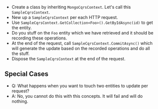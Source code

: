  - Create a class by inheriting `MongoCqrsContext`. Let's call this `SampleCqrsContext`.
 - New up a `SampleCqrsContext` per each HTTP request.
 - Use `SampleCqrsContext.GetCollection<Foo>().GetByIdAsync(id)` to get the entity.
 - Do you stuff on the `Foo` entity which we have retrieved and it should be recording these operations.
 - At the end of the request, call `SampleCqrsContext.CommitAsync()` which will generate the update based on the recorded operations and do all the stuff.
 - Dispose the `SampleCqrsContext` at the end of the request.
 
## Special Cases
 
  - Q: What happens when you want to touch two entities to update per request?
  - A: No, you cannot do this with this concepts. It will fail and will do nothing.